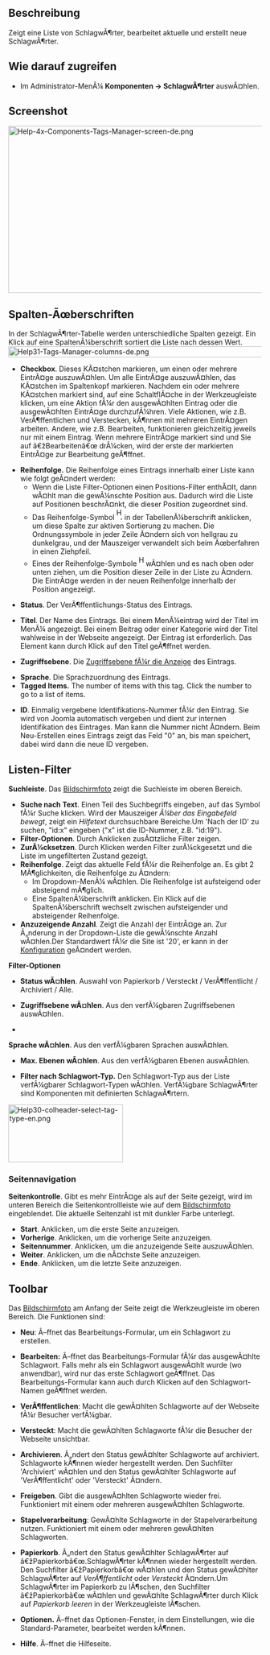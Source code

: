 <!-- Display title: Tags -->

## Beschreibung

Zeigt eine Liste von SchlagwÃ¶rter, bearbeitet aktuelle und erstellt
neue SchlagwÃ¶rter.

## Wie darauf zugreifen

- Im Administrator-MenÃ¼ **Komponenten **→** SchlagwÃ¶rter** auswÃ¤hlen.

## Screenshot

<img
src="https://docs.joomla.org/images/thumb/f/f8/Help-4x-Components-Tags-Manager-screen-de.png/800px-Help-4x-Components-Tags-Manager-screen-de.png"
decoding="async"
srcset="https://docs.joomla.org/images/f/f8/Help-4x-Components-Tags-Manager-screen-de.png 1.5x"
data-file-width="1000" data-file-height="415" width="800" height="332"
alt="Help-4x-Components-Tags-Manager-screen-de.png" />

## Spalten-Ãœberschriften

In der SchlagwÃ¶rter-Tabelle werden unterschiedliche Spalten gezeigt.
Ein Klick auf eine SpaltenÃ¼berschrift sortiert die Liste nach dessen
Wert. <img
src="https://docs.joomla.org/images/d/d7/Help31-Tags-Manager-columns-de.png"
decoding="async" data-file-width="1228" data-file-height="22"
width="1228" height="22" alt="Help31-Tags-Manager-columns-de.png" />

- **Checkbox**. Dieses KÃ¤stchen markieren, um einen oder mehrere
  EintrÃ¤ge auszuwÃ¤hlen. Um alle EintrÃ¤ge auszuwÃ¤hlen, das KÃ¤stchen
  im Spaltenkopf markieren. Nachdem ein oder mehrere KÃ¤stchen markiert
  sind, auf eine SchaltflÃ¤che in der Werkzeugleiste klicken, um eine
  Aktion fÃ¼r den ausgewÃ¤hlten Eintrag oder die ausgewÃ¤hlten EintrÃ¤ge
  durchzufÃ¼hren. Viele Aktionen, wie z.B. VerÃ¶ffentlichen und
  Verstecken, kÃ¶nnen mit mehreren EintrÃ¤gen arbeiten. Andere, wie z.B.
  Bearbeiten, funktionieren gleichzeitig jeweils nur mit einem Eintrag.
  Wenn mehrere EintrÃ¤ge markiert sind und Sie auf â€žBearbeitenâ€œ
  drÃ¼cken, wird der erste der markierten EintrÃ¤ge zur Bearbeitung
  geÃ¶ffnet.

<!-- -->

- **Reihenfolge.** Die Reihenfolge eines Eintrags innerhalb einer Liste
  kann wie folgt geÃ¤ndert werden:
  - Wenn die Liste Filter-Optionen einen Positions-Filter enthÃ¤lt, dann
    wÃ¤hlt man die gewÃ¼nschte Position aus. Dadurch wird die Liste auf
    Positionen beschrÃ¤nkt, die dieser Position zugeordnet sind.
  - Das Reihenfolge-Symbol <img
    src="https://docs.joomla.org/images/e/ee/Help30-Ordering-colheader-icon.png"
    decoding="async" data-file-width="12" data-file-height="23" width="12"
    height="23" alt="Help30-Ordering-colheader-icon.png" /> in der
    TabellenÃ¼berschrift anklicken, um diese Spalte zur aktiven
    Sortierung zu machen. Die Ordnungssymbole in jeder Zeile Ã¤ndern
    sich von hellgrau zu dunkelgrau, und der Mauszeiger verwandelt sich
    beim Ãœberfahren in einen Ziehpfeil.
  - Eines der Reihenfolge-Symbole <img
    src="https://docs.joomla.org/images/8/87/Help30-Ordering-colheader-grab-bar-icon.png"
    decoding="async" data-file-width="10" data-file-height="21" width="10"
    height="21" alt="Help30-Ordering-colheader-grab-bar-icon.png" />
    wÃ¤hlen und es nach oben oder unten ziehen, um die Position dieser
    Zeile in der Liste zu Ã¤ndern. Die EintrÃ¤ge werden in der neuen
    Reihenfolge innerhalb der Position angezeigt.

<!-- -->

- **Status**. Der VerÃ¶ffentlichungs-Status des Eintrags.

<!-- -->

- **Titel**. Der Name des Eintrags. Bei einem MenÃ¼eintrag wird der
  Titel im MenÃ¼ angezeigt. Bei einem Beitrag oder einer Kategorie wird
  der Titel wahlweise in der Webseite angezeigt. Der Eintrag ist
  erforderlich. Das Element kann durch Klick auf den Titel geÃ¶ffnet
  werden.

<!-- -->

- **Zugriffsebene**. Die [Zugriffsebene fÃ¼r die
  Anzeige](https://docs.joomla.org/Help4.x:Users:_Viewing_Access_Levels/de "Special:MyLanguage/Help4.x:Users: Viewing Access Levels/de")
  des Eintrags.

<!-- -->

- **Sprache**. Die Sprachzuordnung des Eintrags.
- **Tagged Items.** The number of items with this tag. Click the number
  to go to a list of items.

<!-- -->

- **ID**. Einmalig vergebene Identifikations-Nummer fÃ¼r den Eintrag.
  Sie wird von Joomla automatisch vergeben und dient zur internen
  Identifikation des Eintrages. Man kann die Nummer nicht Ã¤ndern. Beim
  Neu-Erstellen eines Eintrags zeigt das Feld "0" an, bis man speichert,
  dabei wird dann die neue ID vergeben.

## Listen-Filter

**Suchleiste**. Das [Bildschirmfoto](#screenshot) zeigt die Suchleiste
im oberen Bereich.

- **Suche nach Text**. Einen Teil des Suchbegriffs eingeben, auf das
  Symbol fÃ¼r Suche klicken. Wird der Mauszeiger *Ã¼ber das Eingabefeld
  bewegt*, zeigt ein *Hilfetext* durchsuchbare Bereiche.Um 'Nach der ID'
  zu suchen, "id:x" eingeben ("x" ist die ID-Nummer, z.B. "id:19").
- **Filter-Optionen**. Durch Anklicken zusÃ¤tzliche Filter zeigen.
- **ZurÃ¼cksetzen**. Durch Klicken werden Filter zurÃ¼ckgesetzt und die
  Liste im ungefilterten Zustand gezeigt.
- **Reihenfolge**. Zeigt das aktuelle Feld fÃ¼r die Reihenfolge an. Es
  gibt 2 MÃ¶glichkeiten, die Reihenfolge zu Ã¤ndern:
  - Im Dropdown-MenÃ¼ wÃ¤hlen. Die Reihenfolge ist aufsteigend oder
    absteigend mÃ¶glich.
  - Eine SpaltenÃ¼berschrift anklicken. Ein Klick auf die
    SpaltenÃ¼berschrift wechselt zwischen aufsteigender und absteigender
    Reihenfolge.
- **Anzuzeigende Anzahl**. Zeigt die Anzahl der EintrÃ¤ge an. Zur
  Ã„nderung in der Dropdown-Liste die gewÃ¼nschte Anzahl wÃ¤hlen.Der
  Standardwert fÃ¼r die Site ist '20', er kann in der
  [Konfiguration](https://docs.joomla.org/Help4.x:Site_Global_Configuration/de#defaultlistlimit "Help4.x:Site Global Configuration/de")
  geÃ¤ndert werden.

**Filter-Optionen**

- **Status wÃ¤hlen**. Auswahl von Papierkorb / Versteckt /
  VerÃ¶ffentlicht / Archiviert / Alle.

<!-- -->

- **Zugriffsebene wÃ¤hlen**. Aus den verfÃ¼gbaren Zugriffsebenen
  auswÃ¤hlen.

<!-- -->

- 

**Sprache wÃ¤hlen**. Aus den verfÃ¼gbaren Sprachen auswÃ¤hlen.

- **Max. Ebenen wÃ¤hlen**. Aus den verfÃ¼gbaren Ebenen auswÃ¤hlen.

<!-- -->

- **Filter nach Schlagwort-Typ.** Den Schlagwort-Typ aus der Liste
  verfÃ¼gbarer Schlagwort-Typen wÃ¤hlen. VerfÃ¼gbare SchlagwÃ¶rter sind
  Komponenten mit definierten SchlagwÃ¶rtern.

<img
src="https://docs.joomla.org/images/8/89/Help30-colheader-select-tag-type-en.png"
decoding="async" data-file-width="228" data-file-height="115"
width="228" height="115"
alt="Help30-colheader-select-tag-type-en.png" />

### Seitennavigation

**Seitenkontrolle**. Gibt es mehr EintrÃ¤ge als auf der Seite gezeigt,
wird im unteren Bereich die Seitenkontrollleiste wie auf dem
[Bildschirmfoto](#screenshot) eingeblendet. Die aktuelle Seitenzahl ist
mit dunkler Farbe unterlegt.

- **Start**. Anklicken, um die erste Seite anzuzeigen.
- **Vorherige**. Anklicken, um die vorherige Seite anzuzeigen.
- **Seitennummer**. Anklicken, um die anzuzeigende Seite auszuwÃ¤hlen.
- **Weiter**. Anklicken, um die nÃ¤chste Seite anzuzeigen.
- **Ende**. Anklicken, um die letzte Seite anzuzeigen.

## Toolbar

Das [Bildschirmfoto](#Bildschirmfoto) am Anfang der Seite zeigt die
Werkzeugleiste im oberen Bereich. Die Funktionen sind:

- **Neu**: Ã–ffnet das Bearbeitungs-Formular, um ein Schlagwort zu
  erstellen.

<!-- -->

- **Bearbeiten:** Ã–ffnet das Bearbeitungs-Formular fÃ¼r das
  ausgewÃ¤hlte Schlagwort. Falls mehr als ein Schlagwort ausgewÃ¤hlt
  wurde (wo anwendbar), wird nur das erste Schlagwort geÃ¶ffnet. Das
  Bearbeitungs-Formular kann auch durch Klicken auf den Schlagwort-Namen
  geÃ¶ffnet werden.

<!-- -->

- **VerÃ¶ffentlichen**: Macht die gewÃ¤hlten Schlagworte auf der
  Webseite fÃ¼r Besucher verfÃ¼gbar.

<!-- -->

- **Versteckt**: Macht die gewÃ¤hlten Schlagworte fÃ¼r die Besucher der
  Webseite unsichtbar.

<!-- -->

- **Archivieren**. Ã„ndert den Status gewÃ¤hlter Schlagworte auf
  archiviert. Schlagworte kÃ¶nnen wieder hergestellt werden. Den
  Suchfilter 'Archiviert' wÃ¤hlen und den Status gewÃ¤hlter Schlagworte
  auf 'VerÃ¶ffentlicht' oder 'Versteckt' Ã¤ndern.

<!-- -->

- **Freigeben**. Gibt die ausgewÃ¤hlten Schlagworte wieder frei.
  Funktioniert mit einem oder mehreren ausgewÃ¤hlten Schlagworte.

<!-- -->

- **Stapelverarbeitung**: GewÃ¤hlte Schlagworte in der
  Stapelverarbeitung nutzen. Funktioniert mit einem oder mehreren
  gewÃ¤hlten Schlagworten.

<!-- -->

- **Papierkorb**. Ã„ndert den Status gewÃ¤hlter SchlagwÃ¶rter auf
  â€žPapierkorbâ€œ.SchlagwÃ¶rter kÃ¶nnen wieder hergestellt werden. Den
  Suchfilter â€žPapierkorbâ€œ wÃ¤hlen und den Status gewÃ¤hlter
  SchlagwÃ¶rter auf *VerÃ¶ffentlicht* oder *Versteckt* Ã¤ndern.Um
  SchlagwÃ¶rter im Papierkorb zu lÃ¶schen, den Suchfilter
  â€žPapierkorbâ€œ wÃ¤hlen und gewÃ¤hlte SchlagwÃ¶rter durch Klick auf
  *Papierkorb leeren* in der Werkzeugleiste lÃ¶schen.

<!-- -->

- **Optionen.** Ã–ffnet das Optionen-Fenster, in dem Einstellungen, wie
  die Standard-Parameter, bearbeitet werden kÃ¶nnen.

<!-- -->

- **Hilfe**. Ã–ffnet die Hilfeseite.
